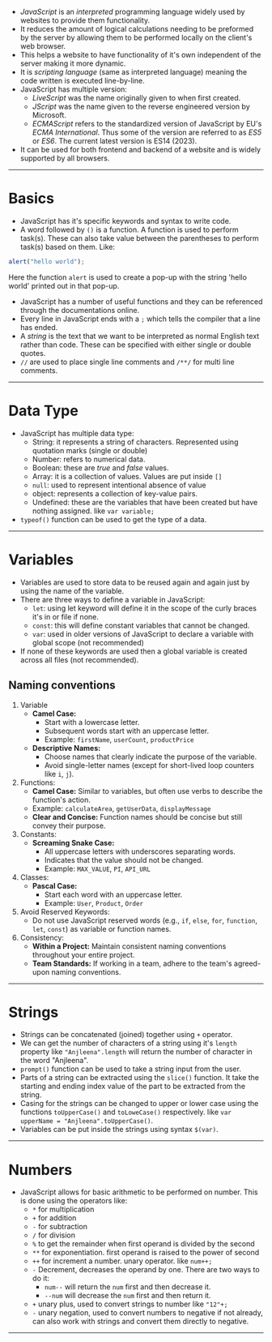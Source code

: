 - *JavaScript* is an *interpreted* programming language widely used by websites to provide them functionality.
- It reduces the amount of logical calculations needing to be preformed by the server by allowing them to be performed locally on the client's web browser.
- This helps a website to have functionality of it's own independent of the server making it more dynamic.
- It is *scripting language* (same as interpreted language) meaning the code written is executed line-by-line.
- JavaScript has multiple version:
	- *LiveScript* was the name originally given to when first created.
	- *JScript* was the name given to the reverse engineered version by Microsoft.
	- *ECMAScript* refers to the standardized version of JavaScript by EU's *ECMA International*. Thus some of the version are referred to as *ES5* or *ES6*. The current latest version is ES14 (2023).
- It can be used for both frontend and backend of a website and is widely supported by all browsers.

---
# Basics
- JavaScript has it's specific keywords and syntax to write code.
- A word followed by `()` is a function. A function is used to perform task(s). These can also take value between the parentheses to perform task(s) based on them. Like:
```js
alert("hello world");
```
Here the function `alert` is used to create a pop-up with the string 'hello world' printed out in that pop-up.
- JavaScript has a number of useful functions and they can be referenced through  the documentations online.
- Every line in JavaScript ends with a `;` which tells the compiler that a line has ended.
- A *string* is the text that we want to be interpreted as normal English text rather than code. These can be specified with either single or double quotes.
- `//` are used to place single line comments and `/**/` for multi line comments.
---
# Data Type
- JavaScript has multiple data type:
	- String: it represents a string of characters. Represented using quotation marks (single or double)
	- Number: refers to numerical data.
	- Boolean: these are *true* and *false* values.
	- Array: it is a collection of values. Values are put inside `[]`
	- `null`: used to represent intentional absence of value
	- object: represents a collection of key-value pairs.
	- Undefined: these are the variables that have been created but have nothing assigned. like `var variable;`
- `typeof()` function can be used to get the type of a data.
---
# Variables
- Variables are used to store data to be reused again and again just by using the name of the variable.
- There are three ways to define a variable in JavaScript:
	- `let`: using let keyword will define it in the scope of the curly braces it's in or file if none.
	- `const`: this will define constant variables that cannot be changed.
	- `var`: used in older versions of JavaScript to declare a variable with global scope (not recommended)
- If none of these keywords are used then a global variable is created across all files (not recommended).
## Naming conventions
1. Variable
	- **Camel Case:**
	    - Start with a lowercase letter.
	    - Subsequent words start with an uppercase letter.
	    - Example: `firstName`, `userCount`, `productPrice`
	- **Descriptive Names:**
	    - Choose names that clearly indicate the purpose of the variable.
	    - Avoid single-letter names (except for short-lived loop counters like `i`, `j`).
2. Functions:
	- **Camel Case:** Similar to variables, but often use verbs to describe the function's action.
    - Example: `calculateArea`, `getUserData`, `displayMessage`
	- **Clear and Concise:** Function names should be concise but still convey their purpose.
3. Constants:
	- **Screaming Snake Case:**
	    - All uppercase letters with underscores separating words.
	    - Indicates that the value should not be changed.
	    - Example: `MAX_VALUE`, `PI`, `API_URL`
4. Classes:
	- **Pascal Case:**
	    - Start each word with an uppercase letter.
	    - Example: `User`, `Product`, `Order`
5. Avoid Reserved Keywords:
	- Do not use JavaScript reserved words (e.g., `if`, `else`, `for`, `function`, `let`, `const`) as variable or function names.
6. Consistency:
	- **Within a Project:** Maintain consistent naming conventions throughout your entire project.
	- **Team Standards:** If working in a team, adhere to the team's agreed-upon naming conventions.
---
# Strings
- Strings can be concatenated (joined) together using `+` operator.
- We can get the number of characters of a string using it's `length` property like `"Anjleena".length` will return the number of character in the word "Anjleena".
- `prompt()` function can be used to take a string input from the user.
- Parts of a string can be extracted using the `slice()` function. It take the starting and ending index value of the part to be extracted from the string.
- Casing for the strings can be changed to upper or lower case using the functions `toUpperCase()` and `toLoweCase()` respectively.  like `var upperName = "Anjleena".toUpperCase()`.
- Variables can be put inside the strings using syntax `$(var)`.
---
# Numbers
- JavaScript allows for basic arithmetic to be performed on number. This is done using the operators like:
	- `*` for multiplication
	- `+` for addition
	- `-` for subtraction
	- `/` for division
	- `%` to get the remainder when first operand is divided by the second
	- `**` for exponentiation. first operand is raised to the power of second
	- `++` for increment a number. unary operator. like `num++;`
	- `-` Decrement, decreases the operand by one. There are two ways to do it:
		- `num--` will return the `num` first and then decrease it.
		- `--num` will decrease the `num` first and then return it.
	- `+` unary plus, used to convert strings to number like `"12"+;`
	- `-` unary negation, used to convert numbers to negative if not already, can also work with strings and convert them directly to negative.
---
